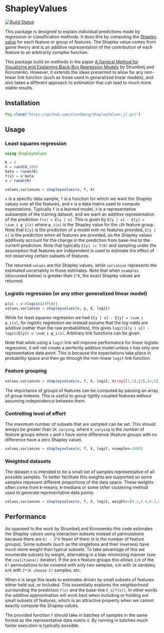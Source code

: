 # ShapleyValues

[![Build Status](https://travis-ci.org/slundberg/ShapleyValues.jl.svg?branch=master)](https://travis-ci.org/slundberg/ShapleyValues.jl)

This package is designed to explain individual predictions made by regression or classification methods. It does this by computing the [Shapley value](https://en.wikipedia.org/wiki/Shapley_value) for each feature or group of features. The Shapley value comes from game theory and is an additive representation of the contribution of each feature to an arbitrarily complex function.

This package build on methods in the paper [A General Method for Visualizing and Explaining Black-Box Regression Models](http://link.springer.com/chapter/10.1007%2F978-3-642-20267-4_3) by Strumbelj and Kononenko. However, it extends the ideas presented to allow for any non-linear link function (such as those used in generalized linear models), and also takes a different approach to estimation that can lead to much more stable results.

## Installation

```julia
Pkg.clone("https://github.com/slundberg/ShapleyValues.jl.git")
```


## Usage

### Least squares regression

```julia
using ShapleyValues

K = 4
X = rand(K,100)
beta = randn(K)
f(x) = x'beta
x = randn(K)

values,variances = shapleyvalues(x, f, X)
```

`x` is a specific data sample, `f` is a function for which we want the Shapley values over all the features, and `X` is a data matrix used to compute expectations. Typically `f` is a learned model, `X` is a representative subsample of the training dataset, and we want an additive representation of the prediction `f(x) = E[y | x]`. This is given by `E[y | x] - E[y] = \sum_i φ_i(x)` where `φ_i(x)` is the Shapley value for the `i`th feature group. Note that `E[y]` is the prediction of a model with no features provided, `E[y | x]` is the prediction when all features are provided, so the Shapley values additively account for the change in the prediction from base-line to the current prediction. Note that typically `E[y] != f(0)` and sampling under the assumption that features are independent is used to estimate the effect of not observing certain subsets of features.

The returned `values` are the Shapley values, while `variances` represents the estimated uncertainty in those estimates. Note that when `nsamples` (discussed below) is greater than `2^K`, the exact Shapley values are returned.

### Logistic regression (or any other generalized linear model)

```julia
p(x) = x->logistic(f(x))
values,variances = shapleyvalues(x, p, X, logit)
```

While for least squares regression we had `E[y | x] - E[y] = \sum_i φ_i(x)`, for logistic regression we instead assume that the log-odds are additive (rather than the raw probabilities), this gives `logit(E[y | x]) - logit(E[y]) = \sum_i φ_i(x)`. Arbitrary link functions can be given.

Note that while using a `logit` link will improve performance for linear logistic regression, it will not create a perfectly additive model unless `X` has only one representative data point. This is because the expectations take place in probability space and then go through the non-linear `logit` link function.

### Feature grouping

```julia
values,variances = shapleyvalues(x, f, X, logit, Array[[1,2],[3],[4,5]])
```

The importance of groups of features can be computed by passing an array of group indexes. This is useful to group tightly coupled features without assuming independence between them.

### Controlling level of effort

The maximum number of subsets that are sampled can be set. This should always be greater than `2K_varying`, where `K_varying` is the number of feature groups where `x` and `X` have some difference (feature groups with no difference have a zero Shapley value).

```julia
values,variances = shapleyvalues(x, f, X, logit, nsamples=1000)
```

### Weighted datasets

The dataset `X` is intended to be a small set of samples representative of all possible samples. To better facilitate this weights are supported so some samples represent different proportions of the data space. These weights often come from k-means, k-medians or some other clustering method used to generate representative data points.

```julia
values,variances = shapleyvalues(x, f, X, logit, weights=[0.1,0.4,0.2,0.3])
```

## Performance

As opposed to the work by Strumbelj and Kononenko this code estimates the Shapley values using interaction subsets instead of permutations because there are `K! - 2^K` fewer of them (`K` is the number of feature groups). Some subsets (such as the singletons and their inverses) have much more weight than typical subsets. To take advantage of this we enumerate subsets by weight, alternating in a bias minimizing manner (see the `coalitions()` iterator). If the are `K` feature groups this allows `2/K` of the `K!` permutations to be covered with only two samples, `4/K` with `2K` samples, `6/K` with `2*(K choose 2)` samples, etc.

When `K` is large this leads to estimates driven by small subsets of features either held out, or included. This essentially explores the neighborhood surrounding the prediction `f(x)` and the base-line `E_x[f(x)]`. In other words the additive approximation will work best when including or holding out small subsets of features, which is an attractive property when we cannot exactly compute the Shapley values.

The provided function `f` should take in batches of samples in the same format as the representative data matrix `X`. By running in batches much faster execution is typically possible.
